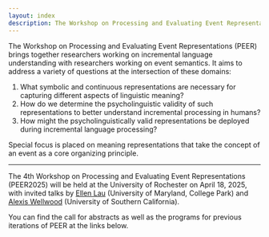 ```yaml
---
layout: index
description: The Workshop on Processing and Evaluating Event Representations
---
```


The Workshop on Processing and Evaluating Event Representations (PEER) brings together researchers working on incremental language understanding with researchers working on event semantics. It aims to address a variety of questions at the intersection of these domains:

1. What symbolic and continuous representations are necessary for capturing different aspects of linguistic meaning?
2. How do we determine the psycholinguistic validity of such representations to better understand incremental processing in humans?
3. How might the psycholinguistically valid representations be deployed during incremental language processing? 

Special focus is placed on meaning representations that take the concept of an event as a core organizing principle.

<hr class="my-4">

The 4th Workshop on Processing and Evaluating Event Representations (PEER2025) will be held at the University of Rochester on April 18, 2025, with invited talks by [Ellen Lau](https://ellenlau.net/) (University of Maryland, College Park) and [Alexis Wellwood](https://www.semantics.land/) (University of Southern California). 


You can find the call for abstracts as well as the programs for previous iterations of PEER at the links below.